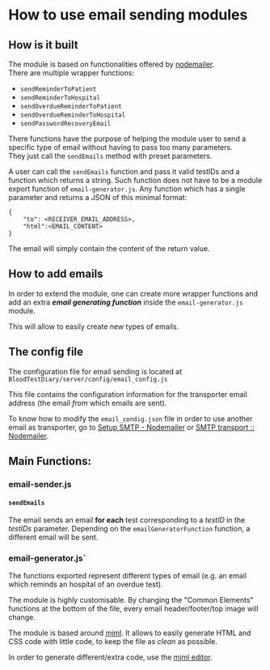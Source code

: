 
# How to use email sending modules

## How is it built

The module is based on functionalities offered by [nodemailer](https://nodemailer.com/about/).<br>
There are multiple wrapper functions:
* `sendReminderToPatient`
* `sendReminderToHospital`
* `sendOverdueReminderToPatient`
* `sendOverdueReminderToHospital`
* `sendPasswordRecoveryEmail`

There functions have the purpose of helping the module user to send a specific
type of email without having to pass too many parameters.<br> 
They just call the `sendEmails` method with preset parameters.

A user can call the `sendEmails` function and pass it valid testIDs and a function which returns a string.
Such function does not have to be a module export function of `email-generator.js`. 
Any function which has a single parameter and returns a JSON of this minimal format:
```
{
	"to": <RECEIVER_EMAIL_ADDRESS>,
	"html":<EMAIL_CONTENT>
}
```
The email will simply contain the content of the return value.

## How to add emails
In order to extend the module, one can create more wrapper functions and add an extra ***email generating function*** inside the `email-generator.js` module.

This will allow to easily create new types of emails.

## The config file

The configuration file for email sending is located at `BloodTestDiary/server/config/email_config.js`

This file contains the configuration information for the transporter email address (the email *from* which emails are sent).

To know how to modify the `email_condig.json` file in order to use another email as transporter, go to [Setup SMTP - Nodemailer](https://community.nodemailer.com/2-0-0-beta/setup-smtp/) or [SMTP transport :: Nodemailer](https://nodemailer.com/smtp/).


## Main Functions:
### email-sender.js
#### `sendEmails`

The email sends an email **for each** test corresponding to a *testID* in the *testIDs* parameter.
Depending on the `emailGeneratorFunction` function, a different email will be sent.

### email-generator.js`

The functions exported represent different types of email (e.g. an email which reminds an hospital of an overdue test).

The module is highly customisable. By changing the "Common Elements" functions at the bottom of the file, every email header/footer/top image will change.

The module is based around [mjml](https://mjml.io). It allows to easily generate HTML and CSS code with little code, to keep the file as *clean* as possible.

In order to generate different/extra code, use the [mjml editor](https://mjml.io/try-it-live).

